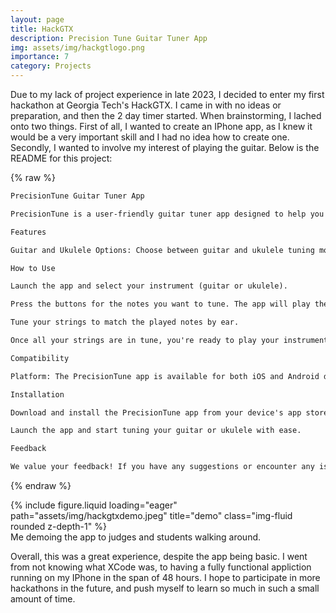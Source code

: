 ```yaml
---
layout: page
title: HackGTX
description: Precision Tune Guitar Tuner App
img: assets/img/hackgtlogo.png
importance: 7
category: Projects
---
```


Due to my lack of project experience in late 2023, I decided to enter my first hackathon at Georgia Tech's HackGTX. I came in with no ideas or preparation, and then the 2 day timer started. When brainstorming, I lached onto two things. First of all, I wanted to create an IPhone app, as I knew it would be a very important skill and I had no idea how to create one. Secondly, I wanted to involve my interest of playing the guitar. Below is the README for this project:

{% raw %}

```txt
PrecisionTune Guitar Tuner App

PrecisionTune is a user-friendly guitar tuner app designed to help you tune your guitar or ukulele by ear. With a simple and intuitive interface, this app is perfect for musicians of all skill levels who want to achieve precision tuning on their instruments.

Features

Guitar and Ukulele Options: Choose between guitar and ukulele tuning modes to match your instrument. Play Notes: Each note is represented by a button. Press the button to play the corresponding note, making it easier to tune your strings. Easy to Use: The app is designed with simplicity in mind, ensuring that even beginners can use it effectively. Tune by Ear: Tune your guitar or ukulele by ear, enhancing your musical skills and accuracy. Precision Tuning: Achieve accurate and precise tuning for your instrument.

How to Use

Launch the app and select your instrument (guitar or ukulele).

Press the buttons for the notes you want to tune. The app will play the corresponding note for you to match with your instrument.

Tune your strings to match the played notes by ear.

Once all your strings are in tune, you're ready to play your instrument with precision.

Compatibility

Platform: The PrecisionTune app is available for both iOS and Android devices, ensuring accessibility to a wide range of users.

Installation

Download and install the PrecisionTune app from your device's app store.

Launch the app and start tuning your guitar or ukulele with ease.

Feedback

We value your feedback! If you have any suggestions or encounter any issues while using the app, please don't hesitate to contact us. Your input is essential in helping us improve PrecisionTune.

```

{% endraw %}

<div class="row">
    <div class="col-sm mt-3 mt-md-0">
        {% include figure.liquid loading="eager" path="assets/img/hackgtxdemo.jpeg" title="demo" class="img-fluid rounded z-depth-1" %}
    </div>
</div>
<div class="caption">
    Me demoing the app to judges and students walking around. 
</div>

Overall, this was a great experience, despite the app being basic. I went from not knowing what XCode was, to having a fully functional appliction running on my IPhone in the span of 48 hours. I hope to participate in more hackathons in the future, and push myself to learn so much in such a small amount of time.
